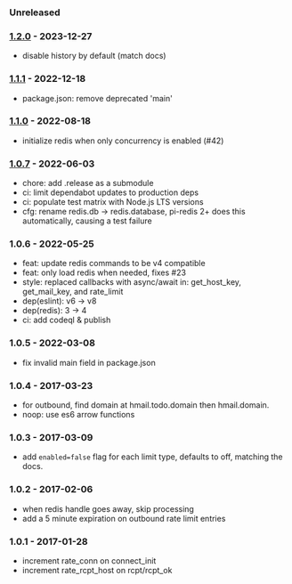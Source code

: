 
### Unreleased


### [1.2.0] - 2023-12-27

- disable history by default (match docs)



### [1.1.1] - 2022-12-18

- package.json: remove deprecated 'main'


### [1.1.0] - 2022-08-18

- initialize redis when only concurrency is enabled (#42)


### [1.0.7] - 2022-06-03

- chore: add .release as a submodule
- ci: limit dependabot updates to production deps
- ci: populate test matrix with Node.js LTS versions
- cfg: rename redis.db -> redis.database, pi-redis 2+ does this automatically, causing a test failure


### 1.0.6 - 2022-05-25

- feat: update redis commands to be v4 compatible
- feat: only load redis when needed, fixes #23
- style: replaced callbacks with async/await in:
    get_host_key, get_mail_key, and rate_limit
- dep(eslint): v6 -> v8
- dep(redis): 3 -> 4
- ci: add codeql & publish


### 1.0.5 - 2022-03-08

- fix invalid main field in package.json


### 1.0.4 - 2017-03-23

- for outbound, find domain at hmail.todo.domain then hmail.domain.
- noop: use es6 arrow functions


### 1.0.3 - 2017-03-09

- add `enabled=false` flag for each limit type, defaults to off, matching the docs.


### 1.0.2 - 2017-02-06

- when redis handle goes away, skip processing
- add a 5 minute expiration on outbound rate limit entries


### 1.0.1 - 2017-01-28

- increment rate_conn on connect_init
- increment rate_rcpt_host on rcpt/rcpt_ok


[1.0.7]: https://github.com/haraka/haraka-plugin-limit/releases/tag/1.0.7
[1.1.0]: https://github.com/haraka/haraka-plugin-limit/releases/tag/1.1.0
[1.1.1]: https://github.com/haraka/haraka-plugin-limit/releases/tag/1.1.1
[1.2.0]: https://github.com/haraka/haraka-plugin-limit/releases/tag/1.2.0
